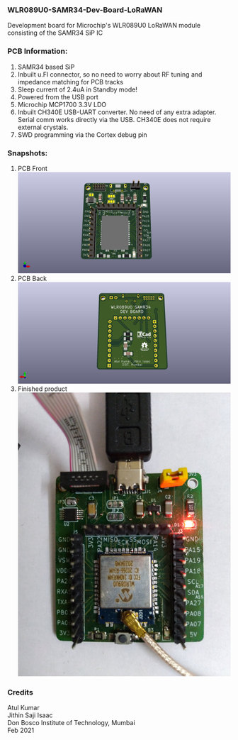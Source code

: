 ### WLR089U0-SAMR34-Dev-Board-LoRaWAN
Development board for Microchip's WLR089U0 LoRaWAN module consisting of the SAMR34 SiP IC 

### PCB Information:
1.  SAMR34 based SiP
2.  Inbuilt u.Fl connector, so no need to worry about RF tuning and impedance matching for PCB tracks
3.  Sleep current of 2.4uA in Standby mode!
4.  Powered from the USB port
5.  Microchip MCP1700 3.3V LDO
6.  Inbuilt CH340E USB-UART converter. No need of any extra adapter. Serial comm works directly via the USB. CH340E does not require external crystals.
7.  SWD programming via the Cortex debug pin


### Snapshots:
1. PCB Front
![Front PCB](./Pics/WLR089U0-DevBoardF.jpg)
2. PCB Back
![Back PCB](./Pics/WLR089U0-DevBoardB.jpg)
3. Finished product 
![Product](./Pics/IMG_20210307_152251.jpg)

### Credits
Atul Kumar  
Jithin Saji Isaac  
Don Bosco Institute of Technology, Mumbai  
Feb 2021
